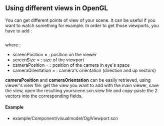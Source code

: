 Using different views in OpenGL
-------------------------------

You can get different points of view of your scene. It can be useful if
you want to watch something for example. In order to get those
viewports, you have to add :

``` {.lang:xhtml .decode:true}
```

where :

-   screenPosition = : position on the viewer
-   screenSize = : size of the viewport
-   cameraPosition = : position of the camera in eye's space
-   cameraOrientation = : camera's orientation (direction and
    up vectors)

**cameraPosition** and **cameraOrientation** can be easily retrieved,
using viewer's view file: get the view you want to add with the main
viewer, save the view, open the resulting yourscene.scn.view file and
copy-paste the 2 vectors into the corresponding fields.

#### Example

-   example/Component/visualmodel/OglViewport.scn

